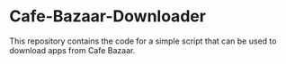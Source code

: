 # Cafe-Bazaar-Downloader
This repository contains the code for a simple script that can be used to download apps from Cafe Bazaar.
